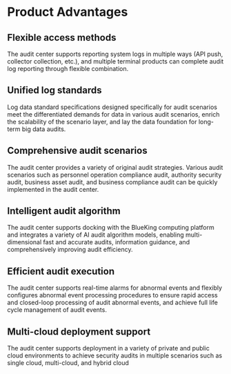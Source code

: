 # Product Advantages

## Flexible access methods

The audit center supports reporting system logs in multiple ways (API push, collector collection, etc.), and multiple terminal products can complete audit log reporting through flexible combination.

## Unified log standards

Log data standard specifications designed specifically for audit scenarios meet the differentiated demands for data in various audit scenarios, enrich the scalability of the scenario layer, and lay the data foundation for long-term big data audits.

## Comprehensive audit scenarios

The audit center provides a variety of original audit strategies. Various audit scenarios such as personnel operation compliance audit, authority security audit, business asset audit, and business compliance audit can be quickly implemented in the audit center.

## Intelligent audit algorithm

The audit center supports docking with the BlueKing computing platform and integrates a variety of AI audit algorithm models, enabling multi-dimensional fast and accurate audits, information guidance, and comprehensively improving audit efficiency.

## Efficient audit execution

The audit center supports real-time alarms for abnormal events and flexibly configures abnormal event processing procedures to ensure rapid access and closed-loop processing of audit abnormal events, and achieve full life cycle management of audit events.

## Multi-cloud deployment support

The audit center supports deployment in a variety of private and public cloud environments to achieve security audits in multiple scenarios such as single cloud, multi-cloud, and hybrid cloud
